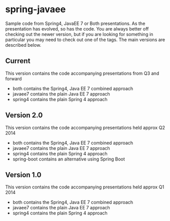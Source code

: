 spring-javaee
=============

Sample code from Spring4, JavaEE 7 or Both presentations.
As the presentation has evolved, so has the code. You are always better off checking out the newer version, 
but if you are looking for something in particular you may need to check out one of the tags. The main versions
are described below.

Current
-----------
This version contains the code accompanying presentations from Q3 and forward
- both contains the Spring4, Java EE 7 combined approach
- javaee7 contains the plain Java EE 7 approach
- spring4 contains the plain Spring 4 approach

Version 2.0
-----------
This version contains the code accompanying presentations held approx Q2 2014
- both contains the Spring4, Java EE 7 combined approach
- javaee7 contains the plain Java EE 7 approach
- spring4 contains the plain Spring 4 approach
- spring-boot contains an alternative using Spring Boot

Version 1.0
-----------
This version contains the code accompanying presentations held approx Q1 2014
- both contains the Spring4, Java EE 7 combined approach
- javaee7 contains the plain Java EE 7 approach
- spring4 contains the plain Spring 4 approach
